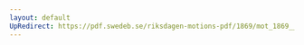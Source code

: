 ```yaml
---
layout: default
UpRedirect: https://pdf.swedeb.se/riksdagen-motions-pdf/1869/mot_1869__fk__00050/mot_1869__fk__00050_002.pdf
---
```

